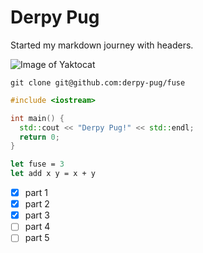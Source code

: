 # Derpy Pug
Started my markdown journey with headers.

![Image of Yaktocat](https://octodex.github.com/images/yaktocat.png)

```
git clone git@github.com:derpy-pug/fuse
```

```c++
#include <iostream>

int main() {
  std::cout << "Derpy Pug!" << std::endl;
  return 0;
}
```

```ocaml
let fuse = 3
let add x y = x + y
```

- [x] part 1
- [x] part 2
- [x] part 3
- [ ] part 4
- [ ] part 5
